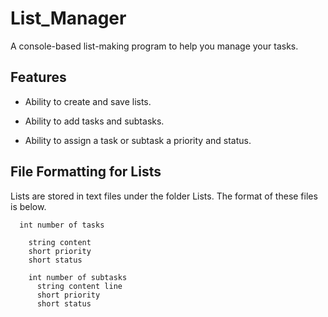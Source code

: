 # List_Manager
 A console-based list-making program to help you manage your tasks.

## Features

- Ability to create and save lists.

- Ability to add tasks and subtasks.

- Ability to assign a task or subtask a priority and status.

## File Formatting for Lists

Lists are stored in text files under the folder Lists. The format of these files is below.

```
  int number of tasks
  
    string content
    short priority
    short status
  
    int number of subtasks
      string content line
      short priority
      short status
```